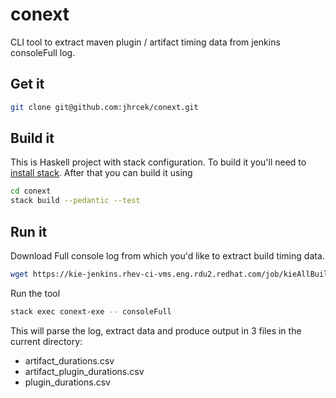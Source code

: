# conext
CLI tool to extract maven plugin / artifact timing data from jenkins consoleFull log.

## Get it

```bash
git clone git@github.com:jhrcek/conext.git
```

## Build it
This is Haskell project with stack configuration.
To build it you'll need to [install stack](https://docs.haskellstack.org/en/stable/README/#how-to-install).
After that you can build it using

```bash
cd conext
stack build --pedantic --test
```

## Run it
Download Full console log from which you'd like to extract build timing data.
```bash
wget https://kie-jenkins.rhev-ci-vms.eng.rdu2.redhat.com/job/kieAllBuild-master-jhrcek/13/consoleFull
```

Run the tool

```bash
stack exec conext-exe -- consoleFull
```

This will parse the log, extract data and produce output in 3 files in the current directory:
* artifact_durations.csv
* artifact_plugin_durations.csv
* plugin_durations.csv
